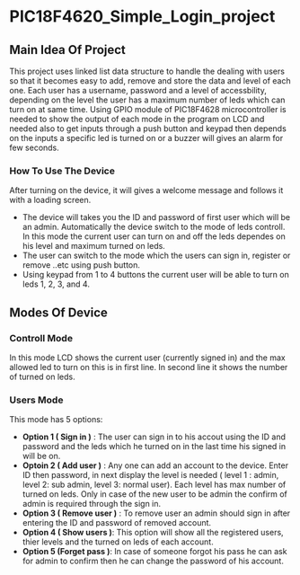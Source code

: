 # PIC18F4620_Simple_Login_project 
## Main Idea Of Project
This project uses linked list data structure to handle the dealing with users so that it becomes easy to add, remove and store the data and level of each one. Each user has a username, password and a level of accessbility, depending on the level the user has a maximum number of leds which can turn on at same time. Using GPIO module of PIC18F4628 microcontroller is needed to show the output of each mode in the program on LCD and needed also to get inputs through a push button and keypad then depends on the inputs a specific led is turned on or a buzzer will gives an alarm for few seconds.
### How To Use The Device
After turning on the device, it will gives a welcome message and follows it with a loading screen.
- The device will takes you the ID and password of first user which will be an admin.
Automatically the device switch to the mode of leds controll. In this mode the current user can turn on and off the leds dependes on his level and maximum turned on leds.
- The user can switch to the mode which the users can sign in, register or remove ..etc using push button.
- Using keypad from 1 to 4 buttons the current user will be able to turn on leds 1, 2, 3, and 4.
## Modes Of Device
### Controll Mode
In this mode LCD shows the current user (currently signed in) and the max allowed led to turn on this is in first line. In second line it shows the number of turned on leds. 
### Users Mode
This mode has 5 options:
- **Option 1 ( Sign in )** : The user can sign in to his accout using the ID and password and the leds which he turned on in the last time his signed in will be on.
- **Optoin 2 ( Add user )** : Any one can add an account to the device. Enter ID then password, in next display the level is needed ( level 1 : admin, level 2: sub admin, level 3: normal user). Each level has max number of turned on leds. Only in case of the new user to be admin the confirm of admin is required through the sign in.
- **Option 3 ( Remove user )** : To remove user an admin should sign in after entering the ID and password of removed account.
- **Option 4 ( Show users )**: This option will show all the registered users, thier levels and the turned on leds of each account.
- **Option 5 (Forget pass )**: In case of someone forgot his pass he can ask for admin to confirm then he can change the password of his account.
